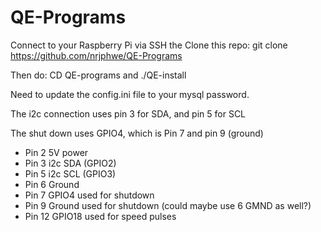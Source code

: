 # QE-Programs
Connect to your Raspberry Pi via SSH the Clone this repo: git clone https://github.com/nrjphwe/QE-Programs

Then do: CD QE-programs and ./QE-install

Need to update the config.ini file to your mysql password.

The i2c connection uses pin 3 for SDA, and pin 5 for SCL

The shut down uses GPIO4, which is Pin 7 and pin 9 (ground)

- Pin 2 5V power
- Pin 3 i2c SDA (GPIO2)
- Pin 5 i2c SCL (GPIO3)
- Pin 6 Ground
- Pin 7 GPIO4 used for shutdown
- Pin 9 Ground used for shutdown (could maybe use 6 GMND as well?)
- Pin 12 GPIO18 used for speed pulses
